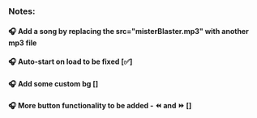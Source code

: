 ### Notes:

#### 🎧 Add a song by replacing the src="misterBlaster.mp3" with another mp3 file

#### 🎧 Auto-start on load to be fixed [✅]

#### 🎧 Add some custom bg []

#### 🎧 More button functionality to be added - ⏪ and ⏩ []
